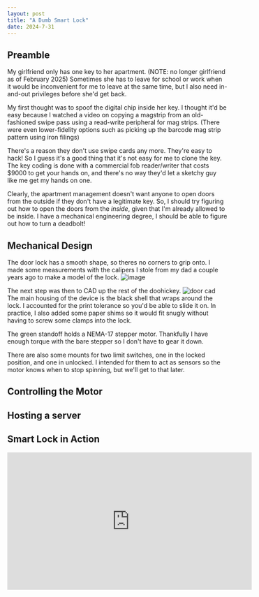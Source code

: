 ```yaml
---
layout: post
title: "A Dumb Smart Lock"
date: 2024-7-31
---
```


## Preamble

My girlfriend only has one key to her apartment. (NOTE: no longer girlfriend as of February 2025)
Sometimes she has to leave for school or work when it would be inconvenient for me to leave at the same time, but I also need in-and-out privileges before she'd get back.

My first thought was to spoof the digital chip inside her key. I thought it'd be easy because I watched a video on copying a magstrip from an old-fashioned swipe pass using a read-write peripheral for mag strips.
(There were even lower-fidelity options such as picking up the barcode mag strip pattern using iron filings)

There's a reason they don't use swipe cards any more. They're easy to hack! So I guess it's a good thing that it's not easy for me to clone the key. 
The key coding is done with a commercial fob reader/writer that costs $9000 to get your hands on, and there's no way they'd let a sketchy guy like me get my hands on one.

Clearly, the apartment management doesn't want anyone to open doors from the outside if they don't have a legitimate key. So, I should try figuring out how to open the doors from the *inside*, given that I'm already allowed to be inside.
I have a mechanical engineering degree, I should be able to figure out how to turn a deadbolt!

## Mechanical Design

The door lock has a smooth shape, so theres no corners to grip onto. I made some measurements with the calipers I stole from my dad a couple years ago to make a model of the lock.
![image](https://github.com/user-attachments/assets/04a1ce57-1921-4c51-b8f5-a187f7605a53)

The next step was then to CAD up the rest of the doohickey.
![door cad](https://github.com/user-attachments/assets/2f7727d2-9fdb-4425-ad3f-984eaef458c5)
The main housing of the device is the black shell that wraps around the lock. I accounted for the print tolerance so you'd be able to slide it on. In practice, I also added some paper shims so it would fit snugly without having to screw some clamps into the lock.

The green standoff holds a NEMA-17 stepper motor. Thankfully I have enough torque with the bare stepper so I don't have to gear it down.

There are also some mounts for two limit switches, one in the locked position, and one in unlocked. I intended for them to act as sensors so the motor knows when to stop spinning, but we'll get to that later.

## Controlling the Motor

## Hosting a server

## Smart Lock in Action


<iframe width="560" height="315" src="https://www.youtube.com/embed/oAbyvY5lPGY?si=WB8qXuF_QAK8bNBn" title="YouTube video player" frameborder="0" allow="accelerometer; autoplay; clipboard-write; encrypted-media; gyroscope; picture-in-picture; web-share" referrerpolicy="strict-origin-when-cross-origin" allowfullscreen></iframe>

